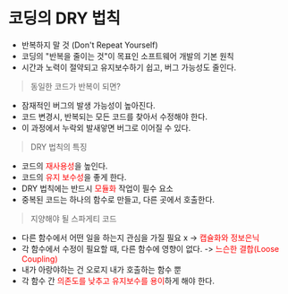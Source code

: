 # 코딩의 DRY 법칙
- 반복하지 말 것 (Don't Repeat Yourself)
- 코딩의 "반복을 줄이는 것"이 목표인 소프트웨어 개발의 기본 원칙
- 시간과 노력이 절약되고 유지보수하기 쉽고, 버그 가능성도 줄인다.  

> 동일한 코드가 반복이 되면?
- 잠재적인 버그의 발생 가능성이 높아진다.
- 코드 변경시, 반복되는 모든 코드를 찾아서 수정해야 한다.  
- 이 과정에서 누락외 발새앟면 버그로 이어질 수 있다.  

> DRY 법칙의 특징
- 코드의 <font color="red">재사용성</font>을 높인다.
- 코드의 <font color="red">유지 보수성</font>을 좋게 한다.  
- DRY 법칙에는 반드시 <font color="red">모듈화</font> 작업이 필수 요소  
- 중복된 코드는 하나의 함수로 만들고, 다른 곳에서 호출한다.  

> 지양해야 될 스파게티 코드
- 다른 함수에서 어떤 일을 하는지 관심을 가질 필요 x -> <font color="red">캡슐화와 정보은닉</font>
- 각 함수에서 수정이 필요할 때, 다른 함수에 영향이 없다. -> <font color="red">느슨한 결합(Loose Coupling)</font>  
- 내가 아랑야하는 건 오로지 내가 호출하는 함수 뿐  
- 각 함수 간 <font color="red">의존도를 낮추고 유지보수를 용이</font>하게 해야 한다.  